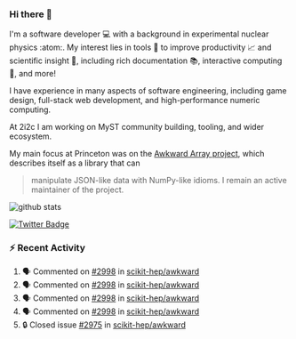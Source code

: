 ### Hi there 👋 

I'm a software developer 💻 with a background in experimental nuclear physics :atom:. My interest lies in tools :wrench: to improve productivity :chart_with_upwards_trend: and scientific insight :telescope:, including rich documentation 📚, interactive computing 🧮, and more! 

I have experience in many aspects of software engineering, including game design, full-stack web development, and high-performance numeric computing. 

At 2i2c I am working on MyST community building, tooling, and wider ecosystem. 

My main focus at Princeton was on the [Awkward Array project](awkward-array.org/), which describes itself as a library that can 
> manipulate JSON-like data with NumPy-like idioms. I remain an active maintainer of the project. 

![github stats](https://github-readme-stats.vercel.app/api?username=agoose77&show_icons=true&hide_rank=true&hide_title=true&bg_color=30,e76445,904e95&text_color=efe3ec&icon_color=efe3ec)
<!--
**agoose77/agoose77** is a ✨ _special_ ✨ repository because its `README.md` (this file) appears on your GitHub profile.

Here are some ideas to get you started:

- 🔭 I’m currently working on ...
- 🌱 I’m currently learning ...
- 👯 I’m looking to collaborate on ...
- 🤔 I’m looking for help with ...
- 💬 Ask me about ...
- 📫 How to reach me: ...
- 😄 Pronouns: ...
- ⚡ Fun fact: ...
-->

[![Twitter Badge](https://img.shields.io/twitter/follow/agoose77?style=flat-square&logo=Twitter&logoColor=white&color=cornflowerblue)](https://twitter.com/agoose77)

### :zap: Recent Activity

<!--START_SECTION:activity-->
1. 🗣 Commented on [#2998](https://github.com/scikit-hep/awkward/pull/2998#issuecomment-1924231056) in [scikit-hep/awkward](https://github.com/scikit-hep/awkward)
2. 🗣 Commented on [#2998](https://github.com/scikit-hep/awkward/pull/2998#issuecomment-1924204475) in [scikit-hep/awkward](https://github.com/scikit-hep/awkward)
3. 🗣 Commented on [#2998](https://github.com/scikit-hep/awkward/pull/2998#issuecomment-1924196937) in [scikit-hep/awkward](https://github.com/scikit-hep/awkward)
4. 🗣 Commented on [#2998](https://github.com/scikit-hep/awkward/pull/2998#issuecomment-1924139980) in [scikit-hep/awkward](https://github.com/scikit-hep/awkward)
5. 🔒 Closed issue [#2975](https://github.com/scikit-hep/awkward/issues/2975) in [scikit-hep/awkward](https://github.com/scikit-hep/awkward)
<!--END_SECTION:activity-->

